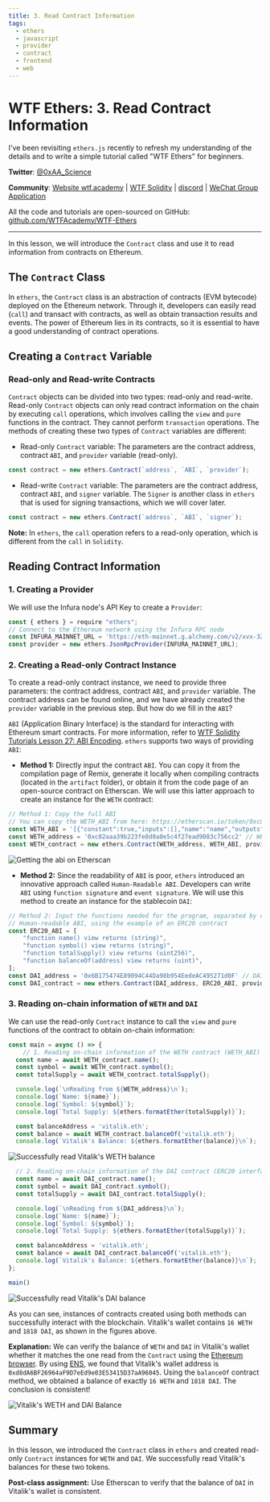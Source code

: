 ```yaml
---
title: 3. Read Contract Information
tags:
  - ethers
  - javascript
  - provider
  - contract
  - frontend
  - web
---
```


# WTF Ethers: 3. Read Contract Information

I've been revisiting `ethers.js` recently to refresh my understanding of the details and to write a simple tutorial called "WTF Ethers" for beginners.

**Twitter**: [@0xAA_Science](https://twitter.com/0xAA_Science)

**Community**: [Website wtf.academy](https://wtf.academy) | [WTF Solidity](https://github.com/AmazingAng/WTFSolidity) | [discord](https://discord.gg/5akcruXrsk) | [WeChat Group Application](https://docs.google.com/forms/d/e/1FAIpQLSe4KGT8Sh6sJ7hedQRuIYirOoZK_85miz3dw7vA1-YjodgJ-A/viewform?usp=sf_link)

All the code and tutorials are open-sourced on GitHub: [github.com/WTFAcademy/WTF-Ethers](https://github.com/WTFAcademy/WTF-Ethers)

-----

In this lesson, we will introduce the `Contract` class and use it to read information from contracts on Ethereum.

## The `Contract` Class

In `ethers`, the `Contract` class is an abstraction of contracts (EVM bytecode) deployed on the Ethereum network. Through it, developers can easily read (`call`) and transact with contracts, as well as obtain transaction results and events. The power of Ethereum lies in its contracts, so it is essential to have a good understanding of contract operations.

## Creating a `Contract` Variable

### Read-only and Read-write Contracts

`Contract` objects can be divided into two types: read-only and read-write. Read-only `Contract` objects can only read contract information on the chain by executing `call` operations, which involves calling the `view` and `pure` functions in the contract. They cannot perform `transaction` operations. The methods of creating these two types of `Contract` variables are different:

- Read-only `Contract` variable: The parameters are the contract address, contract `ABI`, and `provider` variable (read-only).

```javascript
const contract = new ethers.Contract(`address`, `ABI`, `provider`);
```

- Read-write `Contract` variable: The parameters are the contract address, contract `ABI`, and `signer` variable. The `Signer` is another class in `ethers` that is used for signing transactions, which we will cover later.

```javascript
const contract = new ethers.Contract(`address`, `ABI`, `signer`);
```

**Note:** In `ethers`, the `call` operation refers to a read-only operation, which is different from the `call` in `Solidity`.

## Reading Contract Information

### 1. Creating a Provider

We will use the Infura node's API Key to create a `Provider`:
```javascript
const { ethers } = require "ethers";
// Connect to the Ethereum network using the Infura RPC node
const INFURA_MAINNET_URL = 'https://eth-mainnet.g.alchemy.com/v2/xvx-3ZrK3AdmeL2dzMVqzJcCiejbiSbs';
const provider = new ethers.JsonRpcProvider(INFURA_MAINNET_URL);
```

### 2. Creating a Read-only Contract Instance

To create a read-only contract instance, we need to provide three parameters: the contract address, contract `ABI`, and `provider` variable. The contract address can be found online, and we have already created the `provider` variable in the previous step. But how do we fill in the `ABI`?

`ABI` (Application Binary Interface) is the standard for interacting with Ethereum smart contracts. For more information, refer to [WTF Solidity Tutorials Lesson 27: ABI Encoding](https://github.com/AmazingAng/WTF-Solidity/blob/main/27_ABIEncode/readme.md). `ethers` supports two ways of providing `ABI`:

- **Method 1:** Directly input the contract `ABI`. You can copy it from the compilation page of Remix, generate it locally when compiling contracts (located in the `artifact` folder), or obtain it from the code page of an open-source contract on Etherscan. We will use this latter approach to create an instance for the `WETH` contract:

```javascript
// Method 1: Copy the full ABI
// You can copy the WETH_ABI from here: https://etherscan.io/token/0xc02aaa39b223fe8d0a0e5c4f27ead9083c756cc2#code
const WETH_ABI = '[{"constant":true,"inputs":[],"name":"name","outputs":[{"name":"","type":"string"}],"payable":false,"stateMutability":"view",...omitted for brevity...]';
const WETH_address = '0xc02aaa39b223fe8d0a0e5c4f27ead9083c756cc2' // WETH Contract
const WETH_contract = new ethers.Contract(WETH_address, WETH_ABI, provider)

```


![Getting the abi on Etherscan](img/3-1.png)



- **Method 2:** Since the readability of `ABI` is poor, `ethers` introduced an innovative approach called `Human-Readable ABI`. Developers can write `ABI` using `function signature` and `event signature`. We will use this method to create an instance for the stablecoin `DAI`:

```javascript
// Method 2: Input the functions needed for the program, separated by commas. ethers will automatically convert them into the corresponding ABI for you.
// Human-readable ABI, using the example of an ERC20 contract
const ERC20_ABI = [
    "function name() view returns (string)",
    "function symbol() view returns (string)",
    "function totalSupply() view returns (uint256)",
    "function balanceOf(address) view returns (uint)",
];
const DAI_address = '0x6B175474E89094C44Da98b954EedeAC495271d0F' // DAI Contract
const DAI_contract = new ethers.Contract(DAI_address, ERC20_ABI, provider)
```

### 3. Reading on-chain information of `WETH` and `DAI`

We can use the read-only `Contract` instance to call the `view` and `pure` functions of the contract to obtain on-chain information:

```javascript
const main = async () => {
    // 1. Reading on-chain information of the WETH contract (WETH_ABI)
  const name = await WETH_contract.name();
  const symbol = await WETH_contract.symbol();
  const totalSupply = await WETH_contract.totalSupply();

  console.log(`\nReading from ${WETH_address}\n`);
  console.log(`Name: ${name}`);
  console.log(`Symbol: ${symbol}`);
  console.log(`Total Supply: ${ethers.formatEther(totalSupply)}`);

  const balanceAddress = 'vitalik.eth';
  const balance = await WETH_contract.balanceOf('vitalik.eth');
  console.log(`Vitalik's Balance: ${ethers.formatEther(balance)}\n`);
```
![Successfully read Vitalik's WETH balance](img/3-2.png)

```javascript
  // 2. Reading on-chain information of the DAI contract (ERC20 interface contract)
  const name = await DAI_contract.name();
  const symbol = await DAI_contract.symbol();
  const totalSupply = await DAI_contract.totalSupply();

  console.log(`\nReading from ${DAI_address}\n`);
  console.log(`Name: ${name}`);
  console.log(`Symbol: ${symbol}`);
  console.log(`Total Supply: ${ethers.formatEther(totalSupply)}`);

  const balanceAddress = 'vitalik.eth';
  const balance = await DAI_contract.balanceOf('vitalik.eth');
  console.log(`Vitalik's Balance: ${ethers.formatEther(balance)}\n`);
};

main()
```
![Successfully read Vitalik's DAI balance](img/3-3.png)

As you can see, instances of contracts created using both methods can successfully interact with the blockchain. Vitalik's wallet contains `16 WETH` and `1818 DAI`, as shown in the figures above. 


**Explanation:**
We can verify the balance of `WETH` and `DAI` in Vitalik's wallet whether it matches the one read from the `Contract` using the [Ethereum browser](https://etherscan.io/token/0xc02aaa39b223fe8d0a0e5c4f27ead9083c756cc2#readContract). By using [ENS](https://app.ens.domains/name/vitalik.eth/details), we found that Vitalik's wallet address is `0xd8dA6BF26964aF9D7eEd9e03E53415D37aA96045`. Using the `balanceOf` contract method, we obtained a balance of exactly `16 WETH` and `1818 DAI`. The conclusion is consistent!

![Vitalik's WETH and DAI Balance](img/3-4.png)

## Summary

In this lesson, we introduced the `Contract` class in `ethers` and created read-only `Contract` instances for `WETH` and `DAI`. We successfully read Vitalik's balances for these two tokens.

**Post-class assignment:** Use Etherscan to verify that the balance of `DAI` in Vitalik's wallet is consistent. 
